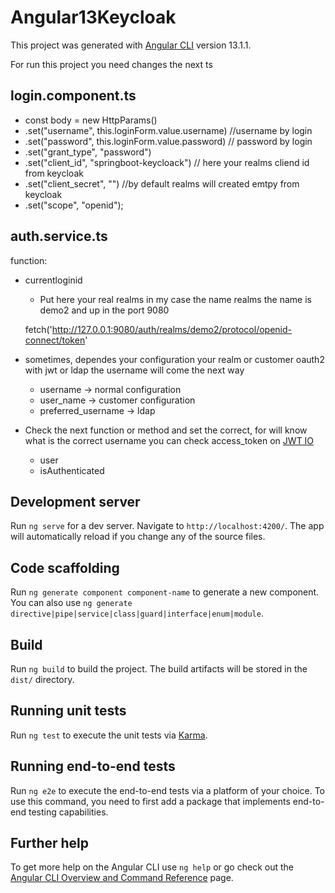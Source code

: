 # Angular13Keycloak

This project was generated with [Angular CLI](https://github.com/angular/angular-cli) version 13.1.1.

For run this project you need changes the next ts

## login.component.ts
  * const body = new HttpParams()
  * .set("username", this.loginForm.value.username) //username by login
  *  .set("password", this.loginForm.value.password) // password by login
  *  .set("grant_type", "password") 
  *  .set("client_id", "springboot-keycloack")  // here your realms cliend id from keycloak
  *  .set("client_secret", "") //by default realms will created emtpy from keycloak
  *  .set("scope", "openid"); 


## auth.service.ts
function:
 - currentloginid
    * Put here your real realms in my case the name realms the name is demo2 and up in the port 9080
    
    fetch('http://127.0.0.1:9080/auth/realms/demo2/protocol/openid-connect/token'

* sometimes, dependes your configuration your realm or customer oauth2 with jwt or ldap the username will come the next way
     * username -> normal configuration
     * user_name -> customer configuration 
     * preferred_username -> ldap
     
* Check the next function or method and set the correct, for will know what is the correct username you can check access_token on  [JWT IO](https://jwt.io/)
  - user 
  - isAuthenticated
  
## Development server

Run `ng serve` for a dev server. Navigate to `http://localhost:4200/`. The app will automatically reload if you change any of the source files.

## Code scaffolding

Run `ng generate component component-name` to generate a new component. You can also use `ng generate directive|pipe|service|class|guard|interface|enum|module`.

## Build

Run `ng build` to build the project. The build artifacts will be stored in the `dist/` directory.

## Running unit tests

Run `ng test` to execute the unit tests via [Karma](https://karma-runner.github.io).

## Running end-to-end tests

Run `ng e2e` to execute the end-to-end tests via a platform of your choice. To use this command, you need to first add a package that implements end-to-end testing capabilities.

## Further help

To get more help on the Angular CLI use `ng help` or go check out the [Angular CLI Overview and Command Reference](https://angular.io/cli) page.
